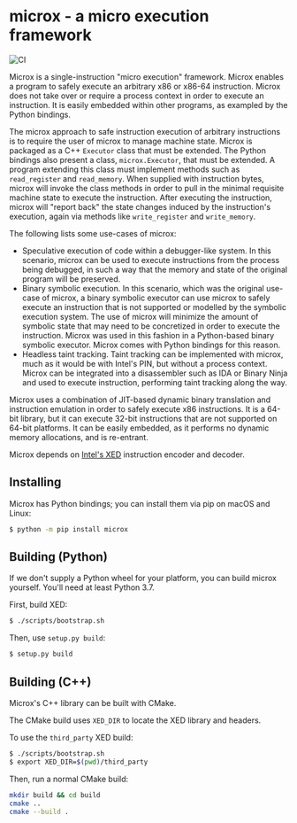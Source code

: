 # microx - a micro execution framework

![CI](https://github.com/lifting-bits/microx/workflows/CI/badge.svg)

Microx is a single-instruction "micro execution" framework. Microx enables a program to safely execute an arbitrary x86 or x86-64 instruction. Microx does not take over or require a process context in order to execute an instruction. It is easily embedded within other programs, as exampled by the Python bindings.

The microx approach to safe instruction execution of arbitrary instructions is to require the user of microx to manage machine state. Microx is packaged as a C++ `Executor` class that must be extended. The Python bindings also present a class, `microx.Executor`, that must be extended. A program extending this class must implement methods such as `read_register` and `read_memory`. When supplied with instruction bytes, microx will invoke the class methods in order to pull in the minimal requisite machine state to execute the instruction. After executing the instruction, microx will "report back" the state changes induced by the instruction's execution, again via methods like `write_register` and `write_memory`.

The following lists some use-cases of microx:

* Speculative execution of code within a debugger-like system. In this scenario, microx can be used to execute instructions from the process being debugged, in such a way that the memory and state of the original program will be preserved.
* Binary symbolic execution. In this scenario, which was the original use-case of microx, a binary symbolic executor can use microx to safely execute an instruction that is not supported or modelled by the symbolic execution system. The use of microx will minimize the amount of symbolic state that may need to be concretized in order to execute the instruction. Microx was used in this fashion in a Python-based binary symbolic executor. Microx comes with Python bindings for this reason.
* Headless taint tracking. Taint tracking can be implemented with microx, much as it would be with Intel's PIN, but without a process context. Microx can be integrated into a disassembler such as IDA or Binary Ninja and used to execute instruction, performing taint tracking along the way.

Microx uses a combination of JIT-based dynamic binary translation and instruction emulation in order to safely execute x86 instructions. It is a 64-bit library, but it can execute 32-bit instructions that are not supported on 64-bit platforms. It can be easily embedded, as it performs no dynamic memory allocations, and is re-entrant.

Microx depends on [Intel's XED](https://intelxed.github.io/) instruction encoder and decoder.

## Installing

Microx has Python bindings; you can install them via pip on macOS and Linux:

```bash
$ python -m pip install microx
```

## Building (Python)

If we don't supply a Python wheel for your platform, you can build microx yourself. You'll
need at least Python 3.7.

First, build XED:

```bash
$ ./scripts/bootstrap.sh
```

Then, use `setup.py build`:

```bash
$ setup.py build
```

## Building (C++)

Microx's C++ library can be built with CMake.

The CMake build uses `XED_DIR` to locate the XED library and headers.

To use the `third_party` XED build:

```bash
$ ./scripts/bootstrap.sh
$ export XED_DIR=$(pwd)/third_party
```

Then, run a normal CMake build:

```bash
mkdir build && cd build
cmake ..
cmake --build .
```

